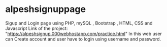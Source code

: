 # alpeshsignuppage
Sigup and Login page using PHP, mySQL , Bootstrap , HTML, CSS and Javascript
Link of the project: "https://alpeshsignup.000webhostapp.com/practice.html"
In this web user can Create account and user have to login using username and password.
